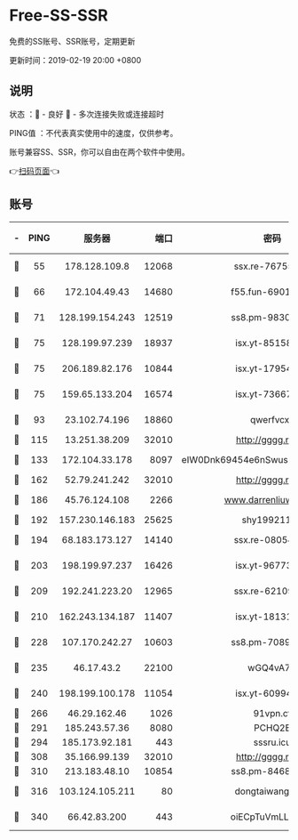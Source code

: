 # Free-SS-SSR

免费的SS账号、SSR账号，定期更新

更新时间：2019-02-19 20:00 +0800

## 说明

状态     ：🙂 - 良好 🙁 - 多次连接失败或连接超时

PING值   ：不代表真实使用中的速度，仅供参考。

账号兼容SS、SSR，你可以自由在两个软件中使用。

👉[扫码页面](https://liesauer.github.io/free-ss-ssr.github.io/)👈

## 账号

|-|PING|服务器|端口|密码|加密方式|区域|
|:----:|:----:|:-----:|-----:|:----:|:----:|:----:|
|🙂|55|178.128.109.8|12068|ssx.re-76755844|aes-256-cfb|SG|
|🙂|66|172.104.49.43|14680|f55.fun-69014615|aes-256-cfb|SG|
|🙂|71|128.199.154.243|12519|ss8.pm-98303966|aes-256-cfb|SG|
|🙂|75|128.199.97.239|18937|isx.yt-85158799|aes-256-cfb|SG|
|🙂|75|206.189.82.176|10844|isx.yt-17954032|aes-256-cfb|SG|
|🙂|75|159.65.133.204|16574|isx.yt-73667348|aes-256-cfb|SG|
|🙂|93|23.102.74.196|18860|qwerfvcxz|aes-256-gcm|JP|
|🙂|115|13.251.38.209|32010|http://gggg.rocks|chacha20|SG|
|🙂|133|172.104.33.178|8097|eIW0Dnk69454e6nSwuspv9DmS201tQ0D|aes-256-cfb|SG|
|🙂|162|52.79.241.242|32010|http://gggg.rocks|chacha20|KR|
|🙂|186|45.76.124.108|2266|www.darrenliuwei.com|aes-256-cfb|AU|
|🙂|192|157.230.146.183|25625|shy19921124|rc4-md5|US|
|🙂|194|68.183.173.127|14140|ssx.re-08054175|aes-256-cfb|US|
|🙂|203|198.199.97.237|16426|isx.yt-96773111|aes-256-cfb|US|
|🙂|209|192.241.223.20|12965|ssx.re-62109269|aes-256-cfb|US|
|🙂|210|162.243.134.187|11407|isx.yt-18131669|aes-256-cfb|US|
|🙂|228|107.170.242.27|10603|ss8.pm-70893107|aes-256-cfb|US|
|🙂|235|46.17.43.2|22100|wGQ4vA7D|aes-256-gcm|RU|
|🙂|240|198.199.100.178|11054|isx.yt-60994536|aes-256-cfb|US|
|🙂|266|46.29.162.46|1026|91vpn.cf|rc4-md5|RU|
|🙂|291|185.243.57.36|8080|PCHQ2E|rc4-md5|US|
|🙁|294|185.173.92.181|443|sssru.icu|rc4-md5|RU|
|🙂|308|35.166.99.139|32010|http://gggg.rocks|chacha20|US|
|🙂|310|213.183.48.10|10854|ss8.pm-84683866|rc4-md5|RU|
|🙁|316|103.124.105.211|80|dongtaiwang.com|aes-256-cfb|US|
|🙂|340|66.42.83.200|443|oiECpTuVmLLxk4Ts|aes-256-cfb|US|

